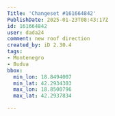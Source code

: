 ```yaml
---
Title: 'Changeset #161664842'
PublishDate: 2025-01-23T08:43:17Z
id: 161664842
user: dada24
comment: new roof direction
created_by: iD 2.30.4
tags:
- Montenegro
- Budva
bbox:
  min_lon: 18.8494007
  min_lat: 42.2934303
  max_lon: 18.8500796
  max_lat: 42.2937834

---
```

